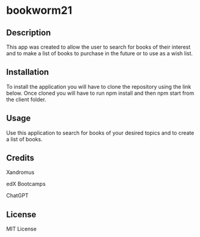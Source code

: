 # bookworm21

## Description

This app was created to allow the user to search for books of their interest and to make a list of books to purchase in the future or to use as a wish list.


## Installation

To install the application you will have to clone the repository using the link below.
Once cloned you will have to run npm install and then npm start from the client folder.

## Usage

Use this application to search for books of your desired topics and to create a list
of books.


## Credits

Xandromus

edX Bootcamps

ChatGPT

## License

MIT License
